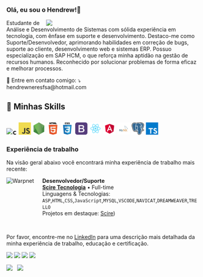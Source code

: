 ### Olá, eu sou o Hendrew!👋


<img src="https://raw.githubusercontent.com/MicaelliMedeiros/micaellimedeiros/master/image/computer-illustration.png" min-width="400px" max-width="400px" width="400px" align="right">

<p align="left"> 
  Estudante de Análise e Desenvolvimento de Sistemas com sólida experiência em tecnologia, com ênfase em suporte e desenvolvimento. Destaco-me como Suporte/Desenvolvedor, aprimorando habilidades em correção de bugs, suporte ao cliente, desenvolvimento web e sistemas ERP. Possuo especialização em SAP HCM, o que reforça minha aptidão na gestão de recursos humanos. Reconhecido por solucionar problemas de forma eficaz e melhorar processos.<br>
</p>


<p align="left">
  💌 Entre em contato comigo: ⤵️<br>
   hendrewneresfsa@hotmail.com
</p>

## 🚀 Minhas Skills

<code><img height="32" src="https://cdn.iconscout.com/icon/free/png-512/c-programming-569564.png" alt="c"/></code>
<code><img height="32" src="https://raw.githubusercontent.com/github/explore/80688e429a7d4ef2fca1e82350fe8e3517d3494d/topics/javascript/javascript.png" alt="Javascript"/></code>
<code><img height="32" src="https://raw.githubusercontent.com/github/explore/80688e429a7d4ef2fca1e82350fe8e3517d3494d/topics/nodejs/nodejs.png" alt="Nodejs"/></code>
<code><img height="32" src="https://raw.githubusercontent.com/github/explore/80688e429a7d4ef2fca1e82350fe8e3517d3494d/topics/html/html.png" alt="HTML5"/></code>
<code><img height="32" src="https://raw.githubusercontent.com/github/explore/80688e429a7d4ef2fca1e82350fe8e3517d3494d/topics/css/css.png" alt="CSS"/></code>
<code><img height="32" src="https://raw.githubusercontent.com/github/explore/80688e429a7d4ef2fca1e82350fe8e3517d3494d/topics/bootstrap/bootstrap.png" alt="Bootstrap"/></code>
<code><img height="32" src="https://raw.githubusercontent.com/github/explore/80688e429a7d4ef2fca1e82350fe8e3517d3494d/topics/react/react.png" alt="React"/></code>
<code><img height="32" src="https://raw.githubusercontent.com/github/explore/80688e429a7d4ef2fca1e82350fe8e3517d3494d/topics/angular/angular.png" alt="Angular"/></code>
<code><img height="32" src="https://raw.githubusercontent.com/github/explore/80688e429a7d4ef2fca1e82350fe8e3517d3494d/topics/mysql/mysql.png" alt="MySQL"/></code>
<code><img height="32" src="https://raw.githubusercontent.com/github/explore/80688e429a7d4ef2fca1e82350fe8e3517d3494d/topics/postgresql/postgresql.png" alt="PostgreSQL"/></code>
<code><img height="32" src="https://raw.githubusercontent.com/github/explore/80688e429a7d4ef2fca1e82350fe8e3517d3494d/topics/typescript/typescript.png" alt="TypeScript"/></code>
---
### Experiência de trabalho

Na visão geral abaixo você encontrará minha experiência de trabalho mais recente:

[<img align="left" height="94px" width="94px" alt="Warpnet" src="https://i.imgur.com/TWS5kap.png"/>](https://www.sciretech.com.br/)

**Desenvolvedor/Suporte** \
[**Scire Tecnologia**](https://www.sciretech.com.br) • Full-time \
Linguagens & Tecnologias: `ASP`,`HTML`,`CSS`,`JavaScript`,`MYSQL`,`VSCODE`,`NAVICAT`,`DREAMWEAVER`,`TRELLO`\
Projetos em destaque: [Scire](https://www.sciretech.com/sgi))
<br/>

<br/>

Por favor, encontre-me no [LinkedIn](https://www.linkedin.com/in/hendrewneres/) para uma descrição mais detalhada da minha experiência de trabalho, educação e certificação.

<p align="left">
  <a href="mailto:hendrewneresfsa@gmail.com" alt="Gmail">
  <img src="https://img.shields.io/badge/-Gmail-FF0000?style=flat-square&labelColor=FF0000&logo=gmail&logoColor=white&link=mailto:hendrewneresfsa@gmail.com" /></a>

  <a href="https://www.linkedin.com/in/hendrewneres/" alt="LinkedIn">
  <img src="https://img.shields.io/badge/-Linkedin-0e76a8?style=flat-square&logo=Linkedin&logoColor=white&link=https://www.linkedin.com/in/hendrewneres/" /></a>

  <a href="https://api.whatsapp.com/send?phone=5561999456996" alt="WhatsApp">
  <img src="https://img.shields.io/badge/-WhatsApp-25d366?style=flat-square&labelColor=25d366&logo=whatsapp&logoColor=white&link=https://api.whatsapp.com/send?phone=5561999456996"/></a>



  <a href="https://www.instagram.com/drewneres/" alt="Instagram">
  <img src="https://img.shields.io/badge/-Instagram-DF0174?style=flat-square&labelColor=DF0174&logo=instagram&logoColor=white&link=https://www.instagram.com/drewneres/"/></a>
</p>
<div>
 <a href="https://github.com/drewneres">
    <img height="180em" src="https://github-readme-stats.vercel.app/api?username=drewneres&show_icons=true&theme=dracula"/></a>
  <a href="https://github.com/drewneres" style="margin-left: 8px;">
    <img height="180em" src="https://github-readme-stats.vercel.app/api/top-langs/?username=drewneres&layout=compact&langs_count=7&theme=dracula"/>
  </a>
</div>
